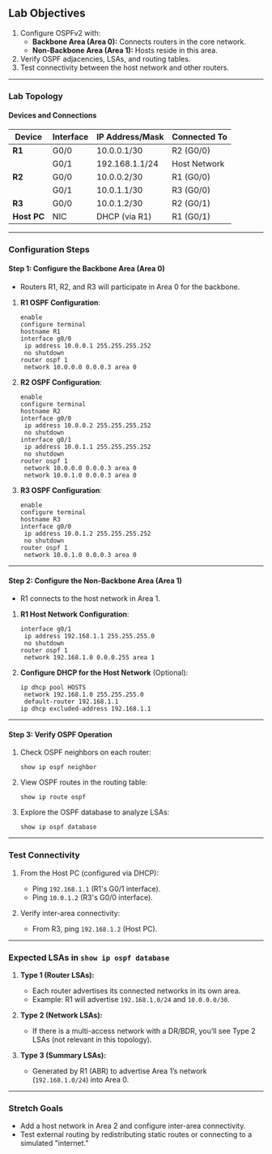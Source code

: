 ## **Lab Objectives**
1. Configure OSPFv2 with:
   - **Backbone Area (Area 0):** Connects routers in the core network.
   - **Non-Backbone Area (Area 1):** Hosts reside in this area.
2. Verify OSPF adjacencies, LSAs, and routing tables.
3. Test connectivity between the host network and other routers.

---

### **Lab Topology**

#### **Devices and Connections**
| **Device**  | **Interface**      | **IP Address/Mask**     | **Connected To**     |
|-------------|--------------------|-------------------------|----------------------|
| **R1**      | G0/0              | 10.0.0.1/30             | R2 (G0/0)            |
|             | G0/1              | 192.168.1.1/24          | Host Network         |
| **R2**      | G0/0              | 10.0.0.2/30             | R1 (G0/0)            |
|             | G0/1              | 10.0.1.1/30             | R3 (G0/0)            |
| **R3**      | G0/0              | 10.0.1.2/30             | R2 (G0/1)            |
| **Host PC** | NIC               | DHCP (via R1)           | R1 (G0/1)            |

---

### **Configuration Steps**

#### **Step 1: Configure the Backbone Area (Area 0)**
- Routers R1, R2, and R3 will participate in Area 0 for the backbone.

1. **R1 OSPF Configuration**:
   ```plaintext
   enable
   configure terminal
   hostname R1
   interface g0/0
    ip address 10.0.0.1 255.255.255.252
    no shutdown
   router ospf 1
    network 10.0.0.0 0.0.0.3 area 0
   ```

2. **R2 OSPF Configuration**:
   ```plaintext
   enable
   configure terminal
   hostname R2
   interface g0/0
    ip address 10.0.0.2 255.255.255.252
    no shutdown
   interface g0/1
    ip address 10.0.1.1 255.255.255.252
    no shutdown
   router ospf 1
    network 10.0.0.0 0.0.0.3 area 0
    network 10.0.1.0 0.0.0.3 area 0
   ```

3. **R3 OSPF Configuration**:
   ```plaintext
   enable
   configure terminal
   hostname R3
   interface g0/0
    ip address 10.0.1.2 255.255.255.252
    no shutdown
   router ospf 1
    network 10.0.1.0 0.0.0.3 area 0
   ```

---

#### **Step 2: Configure the Non-Backbone Area (Area 1)**
- R1 connects to the host network in Area 1.

1. **R1 Host Network Configuration**:
   ```plaintext
   interface g0/1
    ip address 192.168.1.1 255.255.255.0
    no shutdown
   router ospf 1
    network 192.168.1.0 0.0.0.255 area 1
   ```

2. **Configure DHCP for the Host Network** (Optional):
   ```plaintext
   ip dhcp pool HOSTS
    network 192.168.1.0 255.255.255.0
    default-router 192.168.1.1
   ip dhcp excluded-address 192.168.1.1
   ```

---

#### **Step 3: Verify OSPF Operation**
1. Check OSPF neighbors on each router:
   ```plaintext
   show ip ospf neighbor
   ```

2. View OSPF routes in the routing table:
   ```plaintext
   show ip route ospf
   ```

3. Explore the OSPF database to analyze LSAs:
   ```plaintext
   show ip ospf database
   ```

---

### **Test Connectivity**
1. From the Host PC (configured via DHCP):
   - Ping `192.168.1.1` (R1's G0/1 interface).
   - Ping `10.0.1.2` (R3's G0/0 interface).

2. Verify inter-area connectivity:
   - From R3, ping `192.168.1.2` (Host PC).

---

### **Expected LSAs in `show ip ospf database`**
1. **Type 1 (Router LSAs):**
   - Each router advertises its connected networks in its own area.
   - Example: R1 will advertise `192.168.1.0/24` and `10.0.0.0/30`.

2. **Type 2 (Network LSAs):**
   - If there is a multi-access network with a DR/BDR, you’ll see Type 2 LSAs (not relevant in this topology).

3. **Type 3 (Summary LSAs):**
   - Generated by R1 (ABR) to advertise Area 1’s network (`192.168.1.0/24`) into Area 0.

---

### **Stretch Goals**
- Add a host network in Area 2 and configure inter-area connectivity.
- Test external routing by redistributing static routes or connecting to a simulated "internet."

